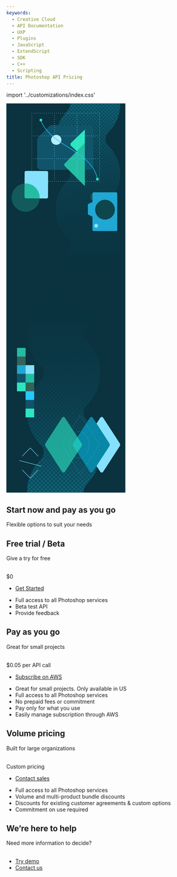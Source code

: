 ```yaml
---
keywords:
  - Creative Cloud
  - API Documentation
  - UXP
  - Plugins
  - JavaScript
  - ExtendScript
  - SDK
  - C++
  - Scripting
title: Photoshop API Pricing 
---
```


import '../customizations/index.css'

<Hero class="custom-height" slots="image, heading, text" variant="fullwidth" background="rgb(12, 50, 63)"/>

![](images/Adobe_io_illustration_banner_3x.png)

## Start now and pay as you go

Flexible options to suit your needs



<TextBlock class="custom-text" slots="heading, text1, text2, midbuttons, bullet" width="33%" />

## Free trial / Beta

Give a try for free <br /><br />

<div class="custom-text-sub">$0</div>

* [Get Started](../signup/?ref=signup)

- Full access to all Photoshop services
- Beta test API
- Provide feedback

<TextBlock class="custom-text" slots="heading, text1, text2, midbuttons, bullet" width="33%" />

## Pay as you go

Great for small projects<br /><br />

<div class="custom-text-sub">$0.05 per API call</div>

* [Subscribe on AWS](https://aws.amazon.com/marketplace/pp/prodview-buj47owc7mnls?sr=0-1&ref_=beagle&applicationId=AWS-Marketplace-Console)

- Great for small projects. Only available in US
- Full access to all Photoshop services
- No prepaid fees or commitment
- Pay only for what you use
- Easily manage subscription through AWS

<TextBlock class="custom-text" slots="heading, text1, text2, midbuttons, bullet" width="33%" />

## Volume pricing

Built for large organizations<br /><br />

<div class="custom-text-sub">Custom pricing</div>

* [Contact sales](../signup/?ref=signup)

- Full access to all Photoshop services
- Volume and multi-product bundle discounts
- Discounts for existing customer agreements & custom options
- Commitment on use required

<TextBlock slots="heading, text, buttons" theme="dark" isCentered/>

## We’re here to help

Need more information to decide? <br/><br/>

* [Try demo](demo.md)
* [Contact us]()

